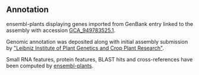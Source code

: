 **Annotation**
----------

ensembl-plants displaying genes imported from GenBank entry linked to the assembly with accession [GCA\_949783525.1](http://www.ebi.ac.uk/ena/data/view/GCA_949783525.1).

Genomic annotation was deposited along with initial assembly submission by ["Leibniz Institute of Plant Genetics and Crop Plant Research"](URL_GOES_HERE).

Small RNA features, protein features, BLAST hits and cross-references have been
computed by [ensembl-plants](https://plants.ensembl.org/info/genome/annotation/index.html).
